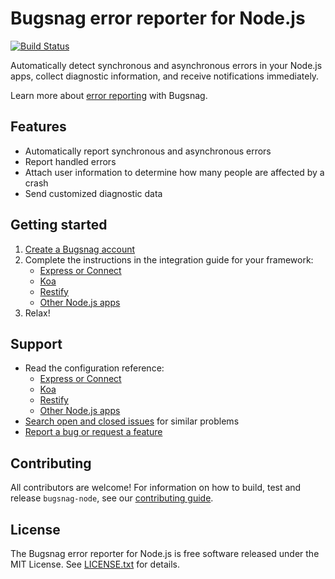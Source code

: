# Bugsnag error reporter for Node.js
[![Build Status](https://travis-ci.org/bugsnag/bugsnag-node.svg)](https://travis-ci.org/bugsnag/bugsnag-node)

Automatically detect synchronous and asynchronous errors in your Node.js apps,
collect diagnostic information, and receive notifications immediately.

Learn more about [error reporting](https://www.bugsnag.com/) with Bugsnag.

## Features

* Automatically report synchronous and asynchronous errors
* Report handled errors
* Attach user information to determine how many people are affected by a crash
* Send customized diagnostic data

## Getting started

1. [Create a Bugsnag account](https://www.bugsnag.com)
2. Complete the instructions in the integration guide for your framework:
    * [Express or Connect](https://docs.bugsnag.com/platforms/nodejs/express)
    * [Koa](https://docs.bugsnag.com/platforms/nodejs/koa)
    * [Restify](https://docs.bugsnag.com/platforms/nodejs/restify)
    * [Other Node.js apps](https://docs.bugsnag.com/platforms/nodejs/other)
3. Relax!

## Support

* Read the configuration reference:
    * [Express or Connect](https://docs.bugsnag.com/platforms/nodejs/express/configuration-options)
    * [Koa](https://docs.bugsnag.com/platforms/nodejs/koa/configuration-options)
    * [Restify](https://docs.bugsnag.com/platforms/nodejs/restify/configuration-options)
    * [Other Node.js apps](https://docs.bugsnag.com/platforms/nodejs/other/configuration-options)
* [Search open and closed issues](https://github.com/bugsnag/bugsnag-node/issues?utf8=✓&q=is%3Aissue) for similar problems
* [Report a bug or request a feature](https://github.com/bugsnag/bugsnag-node/issues/new)

## Contributing

All contributors are welcome! For information on how to build, test
and release `bugsnag-node`, see our
[contributing guide](https://github.com/bugsnag/bugsnag-node/blob/master/CONTRIBUTING.md).

## License

The Bugsnag error reporter for Node.js is free software released under the MIT
License.  See
[LICENSE.txt](https://github.com/bugsnag/bugsnag-node/blob/master/LICENSE.txt)
for details.
